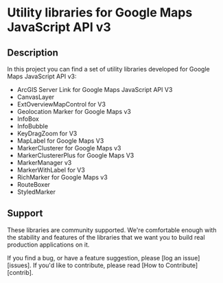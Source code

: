 Utility libraries for Google Maps JavaScript API v3
===================================================

## Description

In this project you can find a set of utility libraries developed for Google Maps JavaScript API v3:

- ArcGIS Server Link for Google Maps JavaScript API V3
- CanvasLayer
- ExtOverviewMapControl for V3
- Geolocation Marker for Google Maps v3
- InfoBox
- InfoBubble
- KeyDragZoom for V3
- MapLabel for Google Maps V3
- MarkerClusterer for Google Maps v3
- MarkerClustererPlus for Google Maps V3
- MarkerManager v3
- MarkerWithLabel for V3
- RichMarker for Google Maps v3
- RouteBoxer
- StyledMarker
 
## Support

These libraries are community supported. We're comfortable enough with the stability and features of
the libraries that we want you to build real production applications on it.

If you find a bug, or have a feature suggestion, please [log an issue][issues]. If you'd like to
contribute, please read [How to Contribute][contrib].

